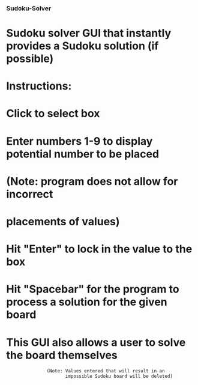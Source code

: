 ### Sudoku-Solver
# Sudoku solver GUI that instantly provides a Sudoku solution (if possible)
#
# Instructions:
#   Click to select box
#   Enter numbers 1-9 to display potential number to be placed
#                   (Note: program does not allow for incorrect
#                          placements of values)
#   Hit "Enter" to lock in the value to the box
#   Hit "Spacebar" for the program to process a solution for the given board
#
# This GUI also allows a user to solve the board themselves
                   (Note: Values entered that will result in an
                          impossible Sudoku board will be deleted)
